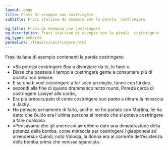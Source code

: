 ```yaml
---
layout: page
title: Frasi di esempio con costringere 
subtitle: Frasi italiane di esempio con la parola  costringere

og_title: Frasi di esempio con costringere 
og_description: Frasi italiane di esempio con la parola  costringere
og_type: website
permalink: /frasi/c/costringere.html
---
```


Frasi italiane di esempio contenenti la parola costringere:


- «Se potessi costringere Boy a divorziare da te, lo farei.».
- Disse che passava il tempo a costringere gente a consumare più di quanto non avesse.
- E se uno ti vuol costringere a far seco un miglio, fanne con lui due.
- secondi alla fine di questo drammatico terzo round, Poreda cerca di costringere Lawyer alle corde,.
- Era più preoccupato di come costringere suo padre a ritirare la minaccia a Jacky.
- Ho pensato seriamente di farlo, anche: ne ho parlato con Martina, lei ha detto che Guido era l'ultima persona al mondo che si poteva costringere a fare qualcosa.
- «Pensavamo che gli americani avrebbero dato una dimostrazione della potenza della bomba, come minaccia per costringere i giapponesi ad arrendersi.» Quindi, notò Volodja, la donna era al corrente dell’esistenza della bomba prima che venisse sganciata.
